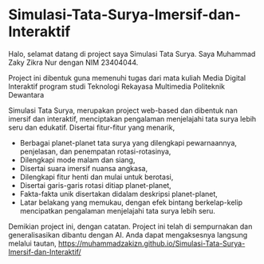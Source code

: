 # Simulasi-Tata-Surya-Imersif-dan-Interaktif
Halo, selamat datang di project saya Simulasi Tata Surya.
Saya Muhammad Zaky Zikra Nur dengan NIM 23404044.

Project ini dibentuk guna memenuhi tugas dari mata kuliah Media Digital Interaktif program studi Teknologi Rekayasa Multimedia Politeknik Dewantara

Simulasi Tata Surya, merupakan project web-based dan dibentuk nan imersif dan interaktif, menciptakan pengalaman menjelajahi tata surya lebih seru dan edukatif. Disertai fitur-fitur yang menarik,
- Berbagai planet-planet tata surya yang dilengkapi pewarnaannya, penjelasan, dan penempatan rotasi-rotasinya,
- Dilengkapi mode malam dan siang,
- Disertai suara imersif nuansa angkasa,
- Dilengkapi fitur henti dan mulai untuk berotasi,
- Disertai garis-garis rotasi ditiap planet-planet,
- Fakta-fakta unik disertakan didalam deskripsi planet-planet,
- Latar belakang yang memukau, dengan efek bintang berkelap-kelip mencipatkan pengalaman menjelajahi tata surya lebih seru.

Demikian project ini, dengan catatan. Project ini telah di sempurnakan dan generalisasikan dibantu dengan AI.
Anda dapat mengaksesnya langsung melalui tautan, https://muhammadzakizn.github.io/Simulasi-Tata-Surya-Imersif-dan-Interaktif/
